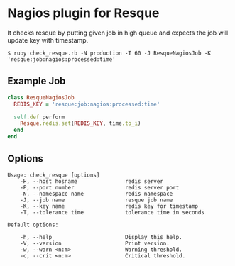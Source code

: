 # Nagios plugin for Resque

It checks resque by putting given job in high queue and expects the job will update key with timestamp.

```$ ruby check_resque.rb -N production -T 60 -J ResqueNagiosJob -K 'resque:job:nagios:processed:time'```

## Example Job

```ruby
class ResqueNagiosJob
  REDIS_KEY = 'resque:job:nagios:processed:time'

  self.def perform
    Resque.redis.set(REDIS_KEY, time.to_i)
  end
end
```

## Options

```
Usage: check_resque [options]
    -H, --host hosname               redis server
    -P, --port number                redis server port
    -N, --namespace name             redis namespace
    -J, --job name                   resque job name
    -K, --key name                   redis key for timestamp
    -T, --tolerance time             tolerance time in seconds

Default options:

    -h, --help                       Display this help.
    -V, --version                    Print version.
    -w, --warn <n:m>                 Warning threshold.
    -c, --crit <n:m>                 Critical threshold.
```